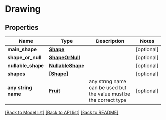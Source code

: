 # Drawing


## Properties
Name | Type | Description | Notes
------------ | ------------- | ------------- | -------------
**main_shape** | [**Shape**](Shape.md) |  | [optional] 
**shape_or_null** | [**ShapeOrNull**](ShapeOrNull.md) |  | [optional] 
**nullable_shape** | [**NullableShape**](NullableShape.md) |  | [optional] 
**shapes** | [**[Shape]**](Shape.md) |  | [optional] 
**any string name** | [**Fruit**](Fruit.md) | any string name can be used but the value must be the correct type | [optional]

[[Back to Model list]](../README.md#documentation-for-models) [[Back to API list]](../README.md#documentation-for-api-endpoints) [[Back to README]](../README.md)


